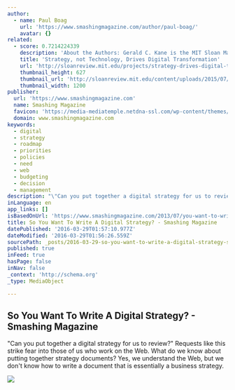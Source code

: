 ```yaml
---
author:
  - name: Paul Boag
    url: 'https://www.smashingmagazine.com/author/paul-boag/'
    avatar: {}
related:
  - score: 0.7214224339
    description: 'About the Authors: Gerald C. Kane is the MIT Sloan Management Review guest editor for the Digital Transformation Strategy Initiative. Doug Palmer is a principal in the Digital Business and Strategy practice of Deloitte Digital. Anh Nguyen Phillips is a senior manager within Deloitte Services LP, where she leads strategic thought leadership initiatives.'
    title: 'Strategy, not Technology, Drives Digital Transformation'
    url: 'http://sloanreview.mit.edu/projects/strategy-drives-digital-transformation/'
    thumbnail_height: 627
    thumbnail_url: 'http://sloanreview.mit.edu/content/uploads/2015/07/2015DLReport-1200-1200x627.jpg'
    thumbnail_width: 1200
publisher:
  url: 'https://www.smashingmagazine.com'
  name: Smashing Magazine
  favicon: 'https://media-mediatemple.netdna-ssl.com/wp-content/themes/smashing-magazine/assets/images/favicon.png'
  domain: www.smashingmagazine.com
keywords:
  - digital
  - strategy
  - roadmap
  - priorities
  - policies
  - need
  - web
  - budgeting
  - decision
  - management
description: "\"Can you put together a digital strategy for us to review?\" Requests like this strike fear into those of us who work on the Web. What do we know about putting together strategy documents? Yes, we understand the Web, but we don't know how to write a document that is essentially a business strategy."
inLanguage: en
app_links: []
isBasedOnUrl: 'https://www.smashingmagazine.com/2013/07/you-want-to-write-a-digital-strategy/'
title: So You Want To Write A Digital Strategy? - Smashing Magazine
datePublished: '2016-03-29T01:57:10.977Z'
dateModified: '2016-03-29T01:56:26.559Z'
sourcePath: _posts/2016-03-29-so-you-want-to-write-a-digital-strategy-smashing-magazine.md
published: true
inFeed: true
hasPage: false
inNav: false
_context: 'http://schema.org'
_type: MediaObject

---
```

<article style=""><h1>So You Want To Write A Digital Strategy? - Smashing Magazine</h1><p>"Can you put together a digital strategy for us to review?" Requests like this strike fear into those of us who work on the Web. What do we know about putting together strategy documents? Yes, we understand the Web, but we don't know how to write a document that is essentially a business strategy.</p><img src="https://media-mediatemple.netdna-ssl.com/wp-content/uploads/2013/07/BBC_Gel_500_mini.jpg" /></article>
